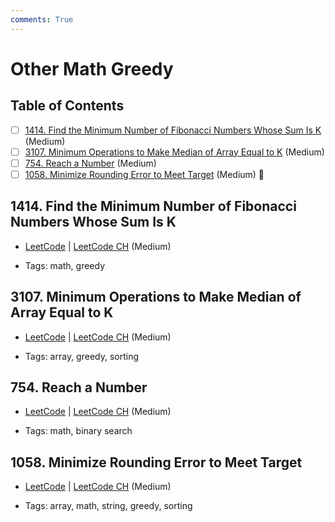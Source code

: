 ```yaml
---
comments: True
---
```


# Other Math Greedy

## Table of Contents

- [ ] [1414. Find the Minimum Number of Fibonacci Numbers Whose Sum Is K](https://leetcode.cn/problems/find-the-minimum-number-of-fibonacci-numbers-whose-sum-is-k/) (Medium)
- [ ] [3107. Minimum Operations to Make Median of Array Equal to K](https://leetcode.cn/problems/minimum-operations-to-make-median-of-array-equal-to-k/) (Medium)
- [ ] [754. Reach a Number](https://leetcode.cn/problems/reach-a-number/) (Medium)
- [ ] [1058. Minimize Rounding Error to Meet Target](https://leetcode.cn/problems/minimize-rounding-error-to-meet-target/) (Medium) 👑

## 1414. Find the Minimum Number of Fibonacci Numbers Whose Sum Is K

-   [LeetCode](https://leetcode.com/problems/find-the-minimum-number-of-fibonacci-numbers-whose-sum-is-k/) | [LeetCode CH](https://leetcode.cn/problems/find-the-minimum-number-of-fibonacci-numbers-whose-sum-is-k/) (Medium)

-   Tags: math, greedy

## 3107. Minimum Operations to Make Median of Array Equal to K

-   [LeetCode](https://leetcode.com/problems/minimum-operations-to-make-median-of-array-equal-to-k/) | [LeetCode CH](https://leetcode.cn/problems/minimum-operations-to-make-median-of-array-equal-to-k/) (Medium)

-   Tags: array, greedy, sorting

## 754. Reach a Number

-   [LeetCode](https://leetcode.com/problems/reach-a-number/) | [LeetCode CH](https://leetcode.cn/problems/reach-a-number/) (Medium)

-   Tags: math, binary search

## 1058. Minimize Rounding Error to Meet Target

-   [LeetCode](https://leetcode.com/problems/minimize-rounding-error-to-meet-target/) | [LeetCode CH](https://leetcode.cn/problems/minimize-rounding-error-to-meet-target/) (Medium)

-   Tags: array, math, string, greedy, sorting
